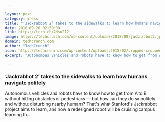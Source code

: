 ```yaml
---

layout: post
category: press
title: "‘Jackrabbot 2’ takes to the sidewalks to learn how humans navigate politely"
date: 2018-09-20 02:59:08
link: https://tcrn.ch/2Nsu212
image: https://techcrunch.com/wp-content/uploads/2018/09/jackrabbot2.jpg?w=567
domain: techcrunch.com
author: "TechCrunch"
icon: https://techcrunch.com/wp-content/uploads/2015/02/cropped-cropped-favicon-gradient.png?w=180
excerpt: "Autonomous vehicles and robots have to know how to get from A to B without hitting obstacles or pedestrians — but how can they do so politely and without disturbing nearby humans? That's what Stanford's Jackrabbot project aims to learn, and now a redesigned robot will be cruising campus learning th…"

---
```


### ‘Jackrabbot 2’ takes to the sidewalks to learn how humans navigate politely

Autonomous vehicles and robots have to know how to get from A to B without hitting obstacles or pedestrians — but how can they do so politely and without disturbing nearby humans? That's what Stanford's Jackrabbot project aims to learn, and now a redesigned robot will be cruising campus learning th…